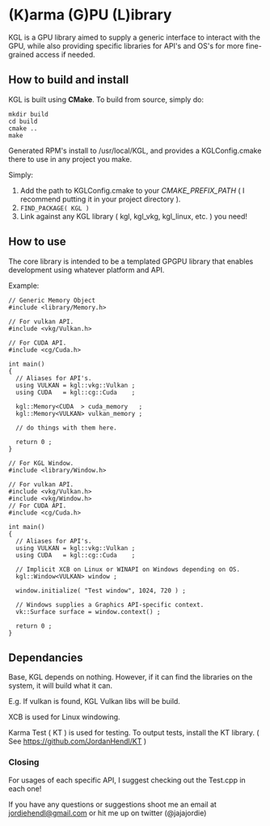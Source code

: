 # (K)arma (G)PU (L)ibrary
  KGL is a GPU library aimed to supply a generic interface to interact with the GPU, while also providing specific libraries for API's and OS's for more fine-grained access if needed.

## How to build and install
  KGL is built using **CMake**. To build from source, simply do: 
  
  ```
  mkdir build
  cd build
  cmake ..
  make 
  ```
  
  Generated RPM's install to /usr/local/KGL, and provides a KGLConfig.cmake there to use in any project you make.

  Simply: 
  1) Add the path to KGLConfig.cmake to your *CMAKE_PREFIX_PATH* ( I recommend putting it in your project directory ).
  2) ```FIND_PACKAGE( KGL ) ```
  3) Link against any KGL library ( kgl, kgl_vkg, kgl_linux, etc. ) you need!

## How to use
The core library is intended to be a templated GPGPU library that enables development using whatever platform and API.

Example:
```
// Generic Memory Object
#include <library/Memory.h>

// For vulkan API.
#include <vkg/Vulkan.h>

// For CUDA API.
#include <cg/Cuda.h>

int main()
{
  // Aliases for API's.
  using VULKAN = kgl::vkg::Vulkan ;
  using CUDA   = kgl::cg::Cuda    ;

  kgl::Memory<CUDA  > cuda_memory   ;
  kgl::Memory<VULKAN> vulkan_memory ;
  
  // do things with them here.

  return 0 ;
}
```

```
// For KGL Window.
#include <library/Window.h>

// For vulkan API.
#include <vkg/Vulkan.h>
#include <vkg/Window.h>
// For CUDA API.
#include <cg/Cuda.h>

int main()
{
  // Aliases for API's.
  using VULKAN = kgl::vkg::Vulkan ;
  using CUDA   = kgl::cg::Cuda    ;
 
  // Implicit XCB on Linux or WINAPI on Windows depending on OS.
  kgl::Window<VULKAN> window ;
  
  window.initialize( "Test window", 1024, 720 ) ;

  // Windows supplies a Graphics API-specific context.
  vk::Surface surface = window.context() ;

  return 0 ;
}
```

## Dependancies

 Base, KGL depends on nothing. However, if it can find the libraries on the system, it will build what it can. 
 
 E.g. If vulkan is found, KGL Vulkan libs will be build.

XCB is used for Linux windowing.

Karma Test ( KT ) is used for testing. To output tests, install the KT library. ( See https://github.com/JordanHendl/KT )

### Closing
For usages of each specific API, I suggest checking out the Test.cpp in each one!

If you have any questions or suggestions shoot me an email at jordiehendl@gmail.com
or hit me up on twitter (@jajajordie)
